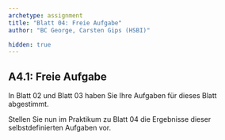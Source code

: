 ```yaml
---
archetype: assignment
title: "Blatt 04: Freie Aufgabe"
author: "BC George, Carsten Gips (HSBI)"

hidden: true
---
```



## A4.1: Freie Aufgabe

In Blatt 02 und Blatt 03 haben Sie Ihre Aufgaben für dieses Blatt abgestimmt.

Stellen Sie nun im Praktikum zu Blatt 04 die Ergebnisse dieser selbstdefinierten
Aufgaben vor.
